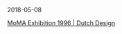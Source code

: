 2018-05-08

[MoMA Exhibition 1996 | Dutch Design](https://www.moma.org/interactives/exhibitions/1996/dutch_design/)


